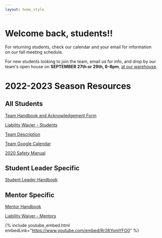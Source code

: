```yaml
---
layout: home_style
---
```


# Welcome back, students!!

For returning students, check our calendar and your email for information on our fall meeting schedule.

For new students looking to join the team, email us for info, and drop by our team's open house on **SEPTEMBER 27th or 29th, 6-8pm**, [at our warehouse](https://robotcasserole.org/contact.html).

# 2022-2023 Season Resources

## All Students

[Team Handbook and Acknowledgement Form](assets/documents/RC_handbook_2022-2023_v1p0.pdf)

[Liability Wavier - Students](assets/documents/First-Robotics-Liability-Waiver-Students.pdf)

[Team Description](assets/documents/RC_team_description_2022-2023_v1p0.pdf)

[Team Google Calendar](https://calendar.google.com/calendar/embed?src=frc1736%40gmail.com&ctz=America%2FChicago)

[2020 Safety Manual](https://www.firstinspires.org/sites/default/files/uploads/resource_library/frc/team-resources/safety/2020/2020-FIRST-Robotics-Competition-Safety-Manual.pdf)

## Student Leader Specific

[Student Leader Handbook](assets/documents/RC_student_leader_handbook_2022-2023_v1p0.pdf)

## Mentor Specific

[Mentor Handbook](assets/documents/RC_mentor_handbook_2022-2023_v1p0.pdf)

[Liability Waiver - Mentors](assets/documents/First-Robotics-Liability-Waiver-Mentors.pdf)



{% include youtube_embed.html embedLink="https://www.youtube.com/embed/Rr36YomYFO0" %}
